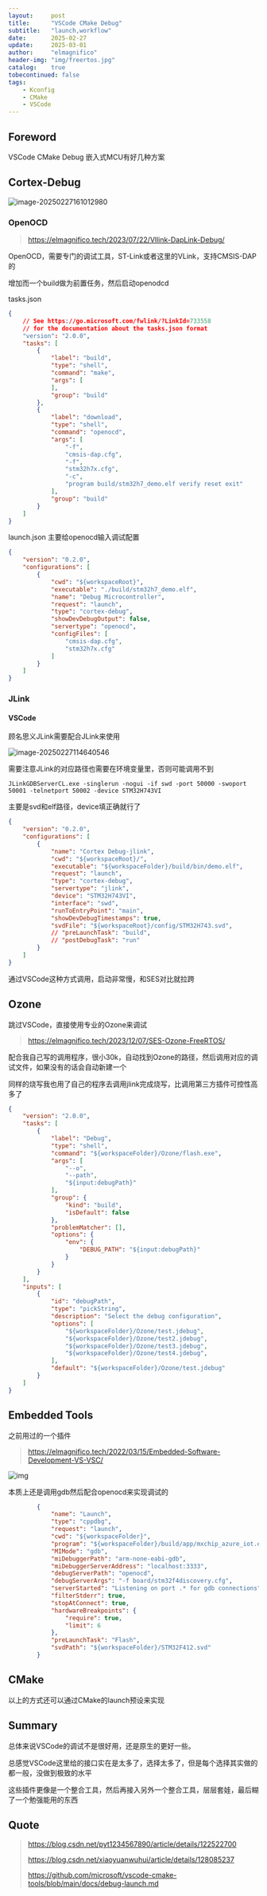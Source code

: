 ```yaml
---
layout:     post
title:      "VSCode CMake Debug"
subtitle:   "launch,workflow"
date:       2025-02-27
update:     2025-03-01
author:     "elmagnifico"
header-img: "img/freertos.jpg"
catalog:    true
tobecontinued: false
tags:
    - Kconfig
    - CMake
    - VSCode
---
```


## Foreword

VSCode CMake Debug 嵌入式MCU有好几种方案



## Cortex-Debug

![image-20250227161012980](https://img.elmagnifico.tech/static/upload/elmagnifico/20250227161013018.png)

### OpenOCD

> https://elmagnifico.tech/2023/07/22/Vllink-DapLink-Debug/

OpenOCD，需要专门的调试工具，ST-Link或者这里的VLink，支持CMSIS-DAP的

增加而一个build做为前置任务，然后启动openodcd

tasks.json

```json
{
    // See https://go.microsoft.com/fwlink/?LinkId=733558
    // for the documentation about the tasks.json format
    "version": "2.0.0",
    "tasks": [
        {
            "label": "build",
            "type": "shell",
            "command": "make",
            "args": [
            ],
            "group": "build"
        },
        {
            "label": "download",
            "type": "shell",
            "command": "openocd",
            "args": [
                "-f",
                "cmsis-dap.cfg",
                "-f",
                "stm32h7x.cfg",
                "-c",
                "program build/stm32h7_demo.elf verify reset exit"
            ],
            "group": "build"
        }
    ]
}

```

launch.json 主要给openocd输入调试配置 

```json
{
    "version": "0.2.0",
    "configurations": [
        {
            "cwd": "${workspaceRoot}",
            "executable": "./build/stm32h7_demo.elf",
            "name": "Debug Microcontroller",
            "request": "launch",
            "type": "cortex-debug",
            "showDevDebugOutput": false,
            "servertype": "openocd",
            "configFiles": [
                "cmsis-dap.cfg",
                "stm32h7x.cfg"
            ]
        }
    ]
}

```



### JLink

#### VSCode

顾名思义JLink需要配合JLink来使用

![image-20250227114640546](https://img.elmagnifico.tech/static/upload/elmagnifico/20250227114640643.png)

需要注意JLink的对应路径也需要在环境变量里，否则可能调用不到

```
JLinkGDBServerCL.exe -singlerun -nogui -if swd -port 50000 -swoport 50001 -telnetport 50002 -device STM32H743VI
```

主要是svd和elf路径，device填正确就行了

```json
{
    "version": "0.2.0",
    "configurations": [
        {
            "name": "Cortex Debug-jlink",
            "cwd": "${workspaceRoot}/",
            "executable": "${workspaceFolder}/build/bin/demo.elf",
            "request": "launch",
            "type": "cortex-debug",
            "servertype": "jlink",
            "device": "STM32H743VI",
            "interface": "swd",
            "runToEntryPoint": "main",
            "showDevDebugTimestamps": true,
            "svdFile": "${workspaceRoot}/config/STM32H743.svd",
            // "preLaunchTask": "build",
            // "postDebugTask": "run"
        }
    ]
}

```

通过VSCode这种方式调用，启动非常慢，和SES对比就拉跨



## Ozone

跳过VSCode，直接使用专业的Ozone来调试

> https://elmagnifico.tech/2023/12/07/SES-Ozone-FreeRTOS/

配合我自己写的调用程序，很小30k，自动找到Ozone的路径，然后调用对应的调试文件，如果没有的话会自动新建一个

同样的烧写我也用了自己的程序去调用jlink完成烧写，比调用第三方插件可控性高多了

```json
{
    "version": "2.0.0",
    "tasks": [
        {
            "label": "Debug",
            "type": "shell",
            "command": "${workspaceFolder}/Ozone/flash.exe",
            "args": [
                "--o",
                "--path",
                "${input:debugPath}"
            ],
            "group": {
                "kind": "build",
                "isDefault": false
            },
            "problemMatcher": [],
            "options": {
                "env": {
                    "DEBUG_PATH": "${input:debugPath}"
                }
            }
        }
    ],
    "inputs": [
        {
            "id": "debugPath",
            "type": "pickString",
            "description": "Select the debug configuration",
            "options": [
                "${workspaceFolder}/Ozone/test.jdebug",
                "${workspaceFolder}/Ozone/test2.jdebug",
                "${workspaceFolder}/Ozone/test3.jdebug",
                "${workspaceFolder}/Ozone/test4.jdebug",
            ],
            "default": "${workspaceFolder}/Ozone/test.jdebug"
        }      
    ]
}
```



## Embedded Tools

之前用过的一个插件

> https://elmagnifico.tech/2022/03/15/Embedded-Software-Development-VS-VSC/

![img](https://img.elmagnifico.tech/static/upload/elmagnifico/20250227160920978.png)

本质上还是调用gdb然后配合openocd来实现调试的

```json
        {
            "name": "Launch",
            "type": "cppdbg",
            "request": "launch",
            "cwd": "${workspaceFolder}",
            "program": "${workspaceFolder}/build/app/mxchip_azure_iot.elf",
            "MIMode": "gdb",
            "miDebuggerPath": "arm-none-eabi-gdb",
            "miDebuggerServerAddress": "localhost:3333",
            "debugServerPath": "openocd",
            "debugServerArgs": "-f board/stm32f4discovery.cfg",
            "serverStarted": "Listening on port .* for gdb connections",
            "filterStderr": true,
            "stopAtConnect": true,
            "hardwareBreakpoints": {
                "require": true,
                "limit": 6
            },
            "preLaunchTask": "Flash",
            "svdPath": "${workspaceFolder}/STM32F412.svd"
        }
```



## CMake

以上的方式还可以通过CMake的launch预设来实现



## Summary

总体来说VSCode的调试不是很好用，还是原生的更好一些。

总感觉VSCode这里给的接口实在是太多了，选择太多了，但是每个选择其实做的都一般，没做到极致的水平

这些插件更像是一个整合工具，然后再接入另外一个整合工具，层层套娃，最后糊了一个勉强能用的东西



## Quote

> https://blog.csdn.net/pyt1234567890/article/details/122522700
>
> https://blog.csdn.net/xiaoyuanwuhui/article/details/128085237
>
> https://github.com/microsoft/vscode-cmake-tools/blob/main/docs/debug-launch.md

